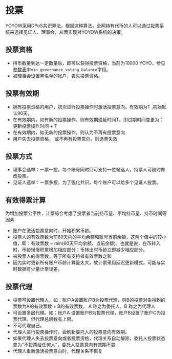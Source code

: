 # 投票
YOYOW采用DPoS共识算法，根据这种算法，全网持有代币的人可以通过投票系统来选择见证人、理事会，从而实现对YOYOW系统的决策。

## 投票资格

- 持币数量到达一定数量后，即可以获得投票资格，当前为10000 YOYO，参见[参数表](https://yoyow.bts.ai/fees/index#tab-parameters)中`min_governance_voting_balance`字段。
- 被理事会设置黑名单的账户，丧失投票资格。

## 投票有效期

- 拥有投票资格的用户，初次进行投票操作时激活投票意向。有效期为T ,初始默认90天。
- 在有效期内，如有新的投票操作，则有效期递延时间T。即过期时间变更为：更新投票操作时间 + T
- 在有效期内，如无新的投票操作，则认为不再有投票意向
- 用户失去投票资格， 或不再有投票意向，则选票失效

## 投票方式

- 理事会选举：一票一投，每个账号同时只可支持一位候选人，持票人可随时修改投票。
- 见证人选举：一票多投，为了强化共识，每个账户可以给多个见证人投票。

## 有效得票计算

为增加投票公平性，计票综合考虑了投票者当前持币量、平均持币量、持币时间等因素
- 账户在激活投票意向时，开始积累币龄。
- 投票人的有效票数为前60天内的平均余额和账号当前余额，这两个值中的较小值，即：有效票数 = min(60天平均余额，当前余额)。也就是说，在币转入时，币龄慢慢积累增加相应部分；币转出时币龄立即减少相应部分。
- 被投票人的得票数，等于所有支持者有效票数之和
- 因为实时更新所有账户币龄计算量太大，故计票采用延迟更新模式，可能与实时数据有少量计票误差。

## 投票代理

- 投票可设置代理人，如：账户A设置账户B为投票代理，则B的投票对象得到的票数为A的有效票数 + B的有效票数。 A 称之为委托人，B 称之为代理人
- 可设置多层代理。如：账户A 设置账户B为投票代理，账户B设置了账户C为投票代理。但代理总层数有上限。
- 不可代理自己。
- 代理人进行投票操作时，会刷新委托人的投票意向有效期。
- 如果代理人失去投票意向或者投票资格，代理关系自动解除，委托人投票状态变为“不投票给任何人”，委托人投票意向有效期不变
- 代理人重新激活投票意向时，代理关系不恢复